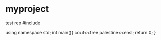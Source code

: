 # myproject
test rep
#include<iostream>

using namespace std;
int main(){
cout<<free palestine<<ensl;
return 0;
}

